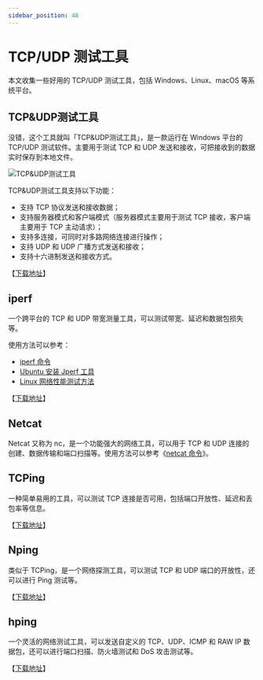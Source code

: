 ```yaml
---
sidebar_position: 48
---
```


# TCP/UDP 测试工具



本文收集一些好用的 TCP/UDP 测试工具，包括 Windows、Linux、macOS 等系统平台。



## TCP&UDP测试工具

没错，这个工具就叫「TCP&UDP测试工具」，是一款运行在 Windows 平台的 TCP/UDP 测试软件。主要用于测试 TCP 和 UDP 发送和接收，可把接收到的数据实时保存到本地文件。

![TCP&UDP测试工具](https://static.getiot.tech/windows-tcp-udp-tool.jpg#center)

TCP&UDP测试工具支持以下功能：

- 支持 TCP 协议发送和接收数据；
- 支持服务器模式和客户端模式（服务器模式主要用于测试 TCP 接收，客户端主要用于 TCP 主动请求）；
- 支持多连接，可同时对多路网络连接进行操作；
- 支持 UDP 和 UDP 广播方式发送和接收；
- 支持十六进制发送和接收方式。

【[下载地址](http://www.downza.cn/soft/297268.html)】



## iperf

一个跨平台的 TCP 和 UDP 带宽测量工具，可以测试带宽、延迟和数据包损失等。

使用方法可以参考：

- [iperf 命令](/linux-command/iperf)
- [Ubuntu 安装 Jperf 工具](/ubuntu/ubuntu-jperf)
- [Linux 网络性能测试方法](/linux-note/linux-network-performance-testing)

【[下载地址](https://iperf.fr)】



## Netcat

Netcat 又称为 nc，是一个功能强大的网络工具，可以用于 TCP 和 UDP 连接的创建、数据传输和端口扫描等。使用方法可以参考《[netcat 命令](/linux-command/netcat)》。



## TCPing

一种简单易用的工具，可以测试 TCP 连接是否可用，包括端口开放性、延迟和丢包率等信息。

【[下载地址](https://www.elifulkerson.com/projects/tcping.php)】



## Nping

类似于 TCPing，是一个网络探测工具，可以测试 TCP 和 UDP 端口的开放性，还可以进行 Ping 测试等。

【[下载地址](https://nmap.org/nping/)】



## hping

一个灵活的网络测试工具，可以发送自定义的 TCP、UDP、ICMP 和 RAW IP 数据包，还可以进行端口扫描、防火墙测试和 DoS 攻击测试等。

【[下载地址](http://wiki.hping.org)】



<!--

---



## xcap



## SocketTest

一个 **java** 写的 **socket** 测试工具。它可以创建 **TCP** 和 **UDP** 客户端或服务器。它可以用来测试的任何使用 **TCP** 或 **UDP** 协议进行通信的服务器或客户端。

由于是 **java** 写的所以可以跨平台使用。注意：如果是在 **MacOS** 下使用，开启的监听端口要大于 **1024**。否则会报 **Permission denied** 错误。



**sokit**

**sokit** 是一个在 **windows** 平台下免费的 **TCP/UDP** 测试（调试）工具， 可以用来接收，发送或转发 **TCP/UDP** 数据包。

它有三种工作模式： 服务器模式、客户端模式、转发器模式。

支持发送 **ascii** 字符串数据，以及十六进制表示的原始字节，单次发送的字符数目没有限制；收到的数据会同时以这两种形式显示。



**Hercules SETUP utility**

同样是一个 **windows** 平台下的 **socket** 测试工具。工具包括了串口终端（**RS-485** 或 **RS-232** 终端），**UDP/IP** 终端，**TCP/IP** 客户或服务器终端。



## NetAssist



## Packet Sender

Packet Sender 是一个开源的发送和接收TCP/UDP包得测试工具。主线分支官方支持Windows，Mac和Ubuntu桌面Linux（开源），同时提供 Android 版本（免费）。网络应用程序调试/测试必备！

-->
